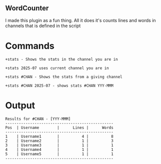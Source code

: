 ## WordCounter

I made this plugin as a fun thing. All it does it's counts lines and words in channels that is defined in the script


# Commands

`+stats - Shows the stats in the channel you are in`

`+stats 2025-07 uses current channel you are in`

`+stats #CHAN - Shows the stats from a giving channel`

`+stats #CHAN 2025-07 - shows stats #CHAN YYY-MMM`

# Output

```
Results for #CHAN - [YYY-MMM]
------------------------------------------------
Pos  | Username        |      Lines |      Words
------------------------------------------------
1    | Username1       |          4 |          8
2    | Username2       |          1 |          3
3    | Username3       |          1 |          1
4    | Username4       |          1 |          1
5    | Username5       |          1 |          1
------------------------------------------------
```
